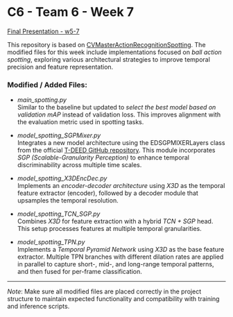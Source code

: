 # C6 - Team 6 - Week 7

[Final Presentation - w5-7](w7/FinalPresentation.pdf)

This repository is based on [CVMasterActionRecognitionSpotting](https://github.com/arturxe2/CVMasterActionRecognitionSpotting). The modified files for this week include implementations focused on *ball action spotting*, exploring various architectural strategies to improve temporal precision and feature representation.

### Modified / Added Files:

- *main_spotting.py*  
  Similar to the baseline but updated to *select the best model based on validation mAP* instead of validation loss. This improves alignment with the evaluation metric used in spotting tasks.

- *model_spotting_SGPMixer.py*  
  Integrates a new model architecture using the EDSGPMIXERLayers class from the official [T-DEED GitHub repository](https://github.com/arturxe2/T-DEED/blob/main/model/modules.py). This module incorporates *SGP (Scalable-Granularity Perception)* to enhance temporal discriminability across multiple time scales.

- *model_spotting_X3DEncDec.py*  
  Implements an *encoder-decoder architecture* using *X3D* as the temporal feature extractor (encoder), followed by a decoder module that upsamples the temporal resolution.

- *model_spotting_TCN_SGP.py*  
  Combines *X3D* for feature extraction with a hybrid *TCN + SGP* head. This setup processes features at multiple temporal granularities.
- *model_spotting_TPN.py*  
  Implements a *Temporal Pyramid Network* using *X3D* as the base feature extractor. Multiple TPN branches with different dilation rates are applied in parallel to capture short-, mid-, and long-range temporal patterns, and then fused for per-frame classification.

---

*Note*: Make sure all modified files are placed correctly in the project structure to maintain expected functionality and compatibility with training and inference scripts.
